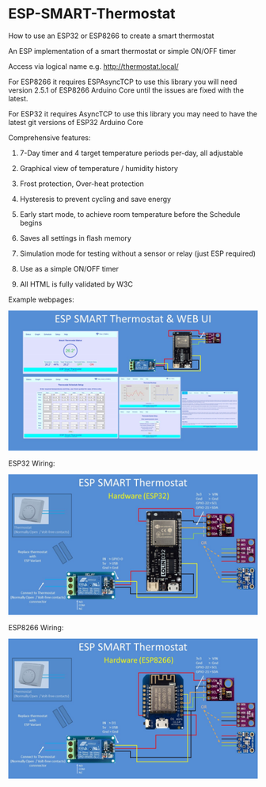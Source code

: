 # ESP-SMART-Thermostat
How to use an ESP32 or ESP8266 to create a smart thermostat

An ESP implementation of a smart thermostat or simple ON/OFF timer

Access via logical name e.g. http://thermostat.local/

For ESP8266 it requires ESPAsyncTCP to use this library you will need version 2.5.1 of ESP8266 Arduino Core until the issues are fixed with the latest.

For ESP32 it requires AsyncTCP to use this library you may need to have the latest git versions of ESP32 Arduino Core

Comprehensive features:
1. 7-Day timer and 4 target temperature periods per-day, all adjustable

2. Graphical view of temperature / humidity history 

3. Frost protection, Over-heat protection

4. Hysteresis to prevent cycling and save energy

5. Early start mode, to achieve room temperature before the Schedule begins

6. Saves all settings in flash memory

7. Simulation mode for testing without a sensor or relay (just ESP required)

8. Use as a simple ON/OFF timer

9. All HTML is fully validated by W3C

Example webpages:

![alt_text, width="200"](/Slide1.JPG)

ESP32 Wiring:

![alt_text, width="200"](/Slide6.JPG)

ESP8266 Wiring:

![alt_text, width="200"](/Slide7.JPG)




